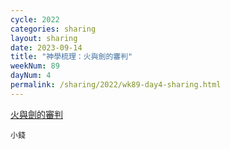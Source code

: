 ```yaml
---
cycle: 2022
categories: sharing
layout: sharing
date: 2023-09-14
title: "神學梳理：火與劍的審判"
weekNum: 89
dayNum: 4
permalink: /sharing/2022/wk89-day4-sharing.html
---
```


[火與劍的審判](https://eccseattle.github.io/media/sharing/2022/wk089/2023-09-14-bin.m4a)

`小錢`
